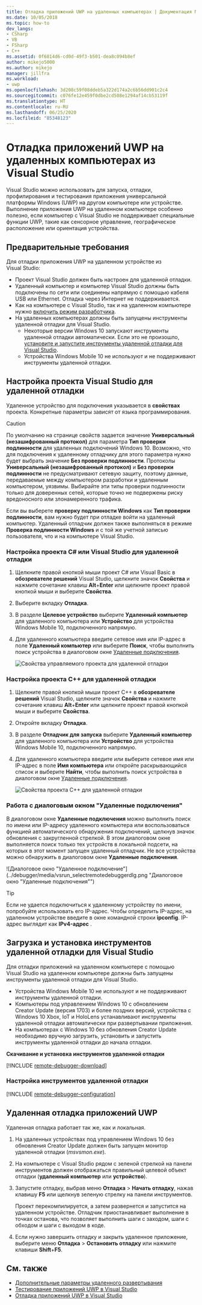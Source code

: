 ```yaml
---
title: Отладка приложений UWP на удаленных компьютерах | Документация Майкрософт
ms.date: 10/05/2018
ms.topic: how-to
dev_langs:
- CSharp
- VB
- FSharp
- C++
ms.assetid: 0f6814d6-cd0d-49f3-b501-dea8c094b8ef
author: mikejo5000
ms.author: mikejo
manager: jillfra
ms.workload:
- uwp
ms.openlocfilehash: 3d208c59f08ddeb5a322d174a2c6b56dd901c2c4
ms.sourcegitcommit: c076fe12e459f0dbe2cd508e1294af14cb53119f
ms.translationtype: HT
ms.contentlocale: ru-RU
ms.lasthandoff: 06/25/2020
ms.locfileid: "85348123"
---
```

# <a name="debug-uwp-apps-on-remote-machines-from-visual-studio"></a>Отладка приложений UWP на удаленных компьютерах из Visual Studio

Visual Studio можно использовать для запуска, отладки, профилирования и тестирования приложения универсальной платформы Windows (UWP) на другом компьютере или устройстве. Выполнение приложения UWP на удаленном компьютере особенно полезно, если компьютер с Visual Studio не поддерживает специальные функции UWP, такие как сенсорное управление, географическое расположение или ориентация устройства.

## <a name="prerequisites"></a><a name="BKMK_Prerequisites"></a> Предварительные требования

Для отладки приложения UWP на удаленном устройстве из Visual Studio:

- Проект Visual Studio должен быть настроен для удаленной отладки.
- Удаленный компьютер и компьютер Visual Studio должны быть подключены по сети или соединены напрямую с помощью кабеля USB или Ethernet. Отладка через Интернет не поддерживается.
- Как на компьютере с Visual Studio, так и на удаленном компьютере нужно [включить режим разработчика](/windows/uwp/get-started/enable-your-device-for-development).
- На удаленных компьютерах должны быть запущены инструменты удаленной отладки для Visual Studio.
  - Некоторые версии Windows 10 запускают инструменты удаленной отладки автоматически. Если это не произошло, [установите и запустите инструменты удаленной отладки для Visual Studio](#BKMK_download).
  - Устройства Windows Mobile 10 не используют и не поддерживают инструменты удаленной отладки.

## <a name="configure-a-visual-studio-project-for-remote-debugging"></a><a name="BKMK_ConnectVS"></a> Настройка проекта Visual Studio для удаленной отладки
<a name="BKMK_DirectConnect"></a> Удаленное устройство для подключения указывается в **свойствах** проекта. Конкретные параметры зависят от языка программирования.

> [!CAUTION]
> По умолчанию на странице свойств задается значение **Универсальный (незашифрованный протокол)** для параметра **Тип проверки подлинности** для удаленных подключений Windows 10. Возможно, что для подключения к удаленному отладчику для этого параметра нужно будет выбрать значение **Без проверки подлинности**. Протоколы **Универсальный (незашифрованный протокол)** и **Без проверки подлинности** не предусматривают сетевую защиту, поэтому данные, передаваемые между компьютером разработки и удаленным компьютером, уязвимы. Выбирайте эти типы проверки подлинности только для доверенных сетей, которые точно не подвержены риску вредоносного или злонамеренного трафика.
>
>Если вы выберете **проверку подлинности Windows** как **Тип проверки подлинности**, вам нужно будет при отладке войти на удаленный компьютер. Удаленный отладчик должен также выполняться в режиме **Проверка подлинности Windows** и с той же учетной записью пользователя, что и на компьютере Visual Studio.

### <a name="configure-a-c-or-visual-basic-project-for-remote-debugging"></a><a name="BKMK_Choosing_the_remote_device_for_C__and_Visual_Basic_projects"></a> Настройка проекта C# или Visual Studio для удаленной отладки

1. Щелкните правой кнопкой мыши проект C# или Visual Basic в **обозревателе решений** Visual Studio, щелкните значок **Свойства** и нажмите сочетание клавиш **Alt**+**Enter** или щелкните проект правой кнопкой мыши и выберите **Свойства**.

1. Выберите вкладку **Отладка**.

1. В разделе **Целевое устройство** выберите **Удаленный компьютер** для удаленного компьютера или **Устройство** для устройства Windows Mobile 10, подключенного напрямую.

1. Для удаленного компьютера введите сетевое имя или IP-адрес в поле **Удаленный компьютер** или выберите **Поиск**, чтобы выполнить поиск устройства в диалоговом окне [Удаленные подключения](#remote-connections).

    ![Свойства управляемого проекта для удаленной отладки](../debugger/media/vsrun_managed_projprop_remote.png "Свойства управляемого проекта отладки")

### <a name="configure-a-c-project-for-remote-debugging"></a><a name="BKMK_Choosing_the_remote_device_for_JavaScript_and_C___projects"></a> Настройка проекта C++ для удаленной отладки

1. Щелкните правой кнопкой мыши проект C++ в **обозревателе решений** Visual Studio, щелкните значок **Свойства** и нажмите сочетание клавиш **Alt**+**Enter** или щелкните проект правой кнопкой мыши и выберите **Свойства**.

1. Откройте вкладку **Отладка**.

3. В разделе **Отладчик для запуска** выберите **Удаленный компьютер** для удаленного компьютера или **Устройство** для устройства Windows Mobile 10, подключенного напрямую.

1. Для удаленного компьютера введите или выберите сетевое имя или IP-адрес в поле **Имя компьютера** или откройте раскрывающийся список и выберите **Найти**, чтобы выполнить поиск устройства в диалоговом окне [Удаленные подключения](#remote-connections).

    ![Свойства проекта C++ для удаленной отладки](../debugger/media/vsrun_cpp_projprop_remote.png "Свойства проекта отладки C++")

### <a name="use-the-remote-connections-dialog-box"></a><a name="remote-connections"></a> Работа с диалоговым окном "Удаленные подключения"

В диалоговом окне **Удаленные подключения** можно выполнить поиск по имени или IP-адресу удаленного компьютера или воспользоваться функцией автоматического обнаружения подключений, щелкнув значок обновления с закругленной стрелкой. В этом диалоговом окне выполняется поиск только тех устройств в локальной подсети, на которых в этот момент запущен удаленный отладчик. Не все устройства можно обнаружить в диалоговом окне **Удаленные подключения**.

 ![Диалоговое окно "Удаленное подключение"](../debugger/media/vsrun_selectremotedebuggerdlg.png "Диалоговое окно "Удаленные подключения"")

>[!TIP]
>Если не удается подключиться к удаленному устройству по имени, попробуйте использовать его IP-адрес. Чтобы определить IP-адрес, на удаленном устройстве введите в окне командной строки **ipconfig**. IP-адрес выглядит как **IPv4-адрес** .

## <a name="download-and-install-the-remote-tools-for-visual-studio"></a><a name="BKMK_download"></a> Загрузка и установка инструментов удаленной отладки для Visual Studio

Для отладки приложений на удаленном компьютере с помощью Visual Studio на удаленном компьютере должны быть запущены инструменты удаленной отладки для Visual Studio.

- Устройства Windows Mobile 10 не используют и не поддерживают инструменты удаленной отладки.
- Компьютеры под управлением Windows 10 с обновлением Creator Update (версия 1703) и более поздних версий, устройства с Windows 10 Xbox, IoT и HoloLens устанавливают инструменты удаленной отладки автоматически при развертывании приложения.
- На компьютерах с Windows 10 без обновления Creator Update необходимо вручную загрузить, установить и запустить инструменты удаленной отладки до начала отладки.

**Скачивание и установка инструментов удаленной отладки**

[!INCLUDE [remote-debugger-download](../debugger/includes/remote-debugger-download.md)]

### <a name="configure-the-remote-tools"></a><a name="BKMK_setup"></a> Настройка инструментов удаленной отладки

[!INCLUDE [remote-debugger-configuration](../debugger/includes/remote-debugger-configuration.md)]

## <a name="debug-uwp-apps-remotely"></a><a name="BKMK_RunRemoteDebug"></a> Удаленная отладка приложений UWP

Удаленная отладка работает так же, как и локальная.

1. На удаленных устройствах под управлением Windows 10 без обновления Creator Update должен быть запущен монитор удаленной отладки (*msvsmon.exe*).

1. На компьютере с Visual Studio рядом с зеленой стрелкой на панели инструментов должен отображаться правильный целевой объект отладки (**удаленный компьютер** или **устройство**).

1. Запустите отладку, выбрав меню **Отладка** > **Начать отладку**, нажав клавишу **F5** или щелкнув зеленую стрелку на панели инструментов.

   Проект перекомпилируется, а затем развернется и запустится на удаленном устройстве. Отладчик приостанавливает выполнение в точках останова, что позволяет выполнить шаги с заходом, шаги с обходом и шаги с выходом в коде.

1. Если нужно завершить отладку и закрыть удаленное приложение, выберите меню **Отладка** > **Остановить отладку** или нажмите клавиши **Shift**+**F5**.

## <a name="see-also"></a>См. также
- [Дополнительные параметры удаленного развертывания](/windows/uwp/debug-test-perf/deploying-and-debugging-uwp-apps#advanced-remote-deployment-options)
- [Тестирование приложений UWP в Visual Studio](/visualstudio/test/create-and-run-unit-tests-for-a-store-app-in-visual-studio/)
- [Отладка приложений UWP в Visual Studio](debugging-windows-store-and-windows-universal-apps.md)
